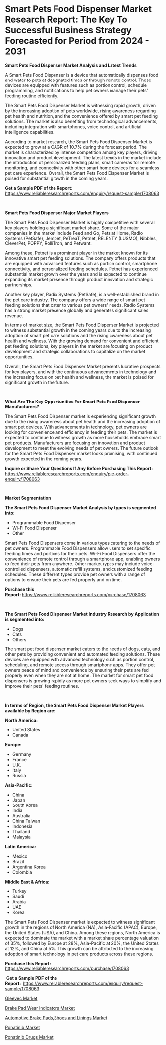 <p><h1>Smart Pets Food Dispenser Market Research Report: The Key To Successful Business Strategy Forecasted for Period from 2024 - 2031</h1></p><p><strong>Smart Pets Food Dispenser Market Analysis and Latest Trends</strong></p>
<p><p>A Smart Pets Food Dispenser is a device that automatically dispenses food and water to pets at designated times or through remote control. These devices are equipped with features such as portion control, schedule programming, and notifications to help pet owners manage their pets' feeding routine efficiently.</p><p>The Smart Pets Food Dispenser Market is witnessing rapid growth, driven by the increasing adoption of pets worldwide, rising awareness regarding pet health and nutrition, and the convenience offered by smart pet feeding solutions. The market is also benefiting from technological advancements, including integration with smartphones, voice control, and artificial intelligence capabilities.</p><p>According to market research, the Smart Pets Food Dispenser Market is expected to grow at a CAGR of 10.7% during the forecast period. The market is characterized by intense competition among key players, driving innovation and product development. The latest trends in the market include the introduction of personalized feeding plans, smart cameras for remote monitoring, and connectivity with other smart home devices for a seamless pet care experience. Overall, the Smart Pets Food Dispenser Market is poised for substantial growth in the coming years.</p></p>
<p><strong>Get a Sample PDF of the Report:&nbsp;</strong> <a href="https://www.reliableresearchreports.com/enquiry/request-sample/1708063">https://www.reliableresearchreports.com/enquiry/request-sample/1708063</a></p>
<p>&nbsp;</p>
<p><strong>Smart Pets Food Dispenser Major Market Players</strong></p>
<p><p>The Smart Pets Food Dispenser Market is highly competitive with several key players holding a significant market share. Some of the major companies in the market include Feed and Go, Pets at Home, Radio Systems (PetSafe), Jempet, PeTreaT, Petnet, RELENTY (LUSMO), Nibbles, CleverPet, POPPY, RolliTron, and Petwant.</p><p>Among these, Petnet is a prominent player in the market known for its innovative smart pet feeding solutions. The company offers products that are equipped with advanced features such as portion control, smartphone connectivity, and personalized feeding schedules. Petnet has experienced substantial market growth over the years and is expected to continue expanding its market presence through product innovation and strategic partnerships.</p><p>Another key player, Radio Systems (PetSafe), is a well-established brand in the pet care industry. The company offers a wide range of smart pet feeding solutions that cater to various pet owners' needs. Radio Systems has a strong market presence globally and generates significant sales revenue.</p><p>In terms of market size, the Smart Pets Food Dispenser Market is projected to witness substantial growth in the coming years due to the increasing adoption of smart pet care solutions and the rising awareness about pet health and wellness. With the growing demand for convenient and efficient pet feeding solutions, key players in the market are focusing on product development and strategic collaborations to capitalize on the market opportunities.</p><p>Overall, the Smart Pets Food Dispenser Market presents lucrative prospects for key players, and with the continuous advancements in technology and the increasing focus on pet health and wellness, the market is poised for significant growth in the future.</p></p>
<p>&nbsp;</p>
<p><strong>What Are The Key Opportunities For Smart Pets Food Dispenser Manufacturers?</strong></p>
<p><p>The Smart Pets Food Dispenser market is experiencing significant growth due to the rising awareness about pet health and the increasing adoption of smart pet devices. With advancements in technology, pet owners are looking for convenience and efficiency in feeding their pets. The market is expected to continue to witness growth as more households embrace smart pet products. Manufacturers are focusing on innovation and product development to meet the evolving needs of pet owners. The future outlook for the Smart Pets Food Dispenser market looks promising, with continued growth expected in the coming years.</p></p>
<p><strong>Inquire or Share Your Questions If Any Before Purchasing This Report:</strong> <a href="https://www.reliableresearchreports.com/enquiry/pre-order-enquiry/1708063">https://www.reliableresearchreports.com/enquiry/pre-order-enquiry/1708063</a></p>
<p>&nbsp;</p>
<p><strong>Market Segmentation</strong></p>
<p><strong>The Smart Pets Food Dispenser Market Analysis by types is segmented into:</strong></p>
<p><ul><li>Programmable Food Dispenser</li><li>Wi-Fi Food Dispenser</li><li>Other</li></ul></p>
<p><p>Smart Pets Food Dispensers come in various types catering to the needs of pet owners. Programmable Food Dispensers allow users to set specific feeding times and portions for their pets. Wi-Fi Food Dispensers offer the convenience of remote control through a smartphone app, enabling owners to feed their pets from anywhere. Other market types may include voice-controlled dispensers, automatic refill systems, and customized feeding schedules. These different types provide pet owners with a range of options to ensure their pets are fed properly and on time.</p></p>
<p><strong>Purchase this Report:&nbsp;</strong><a href="https://www.reliableresearchreports.com/purchase/1708063">https://www.reliableresearchreports.com/purchase/1708063</a></p>
<p>&nbsp;</p>
<p><strong>The Smart Pets Food Dispenser Market Industry Research by Application is segmented into:</strong></p>
<p><ul><li>Dogs</li><li>Cats</li><li>Others</li></ul></p>
<p><p>The smart pet food dispenser market caters to the needs of dogs, cats, and other pets by providing convenient and automated feeding solutions. These devices are equipped with advanced technology such as portion control, scheduling, and remote access through smartphone apps. They offer pet owners peace of mind and convenience by ensuring their pets are fed properly even when they are not at home. The market for smart pet food dispensers is growing rapidly as more pet owners seek ways to simplify and improve their pets' feeding routines.</p></p>
<p>&nbsp;</p>
<p><strong>In terms of Region, the Smart Pets Food Dispenser Market Players available by Region are:</strong></p>
<p>
    <p> <strong> North America: </strong>
        <ul>
            <li>United States</li>
            <li>Canada</li>
        </ul>
        </p> 
    <p> <strong> Europe: </strong>
        <ul>
            <li>Germany</li>
            <li>France</li>
            <li>U.K.</li>
            <li>Italy</li>
            <li>Russia</li>
        </ul>
        </p> 
    <p> <strong> Asia-Pacific: </strong>
        <ul>
            <li>China</li>
            <li>Japan</li>
            <li>South Korea</li>
            <li>India</li>
            <li>Australia</li>
            <li>China Taiwan</li>
            <li>Indonesia</li>
            <li>Thailand</li>
            <li>Malaysia</li>
        </ul>
        </p> 
    <p> <strong> Latin America: </strong>
        <ul>
            <li>Mexico</li>
            <li>Brazil</li>
            <li>Argentina Korea</li>
            <li>Colombia</li>
        </ul>
        </p> 
    <p> <strong> Middle East & Africa: </strong>
        <ul>
            <li>Turkey</li>
            <li>Saudi</li>
            <li>Arabia</li>
            <li>UAE</li>
            <li>Korea</li>
        </ul>
    </p>
    </p>
<p><p>The Smart Pets Food Dispenser market is expected to witness significant growth in the regions of North America (NA), Asia-Pacific (APAC), Europe, the United States (USA), and China. Among these regions, North America is expected to dominate the market with a market share percentage valuation of 35%, followed by Europe at 28%, Asia-Pacific at 20%, the United States at 12%, and China at 5%. This growth can be attributed to the increasing adoption of smart technology in pet care products across these regions.</p></p>
<p><strong>Purchase this Report: </strong><a href="https://www.reliableresearchreports.com/purchase/1708063">https://www.reliableresearchreports.com/purchase/1708063</a></p>
<p>&nbsp;<strong>Get a Sample PDF of the Report:&nbsp;&nbsp;</strong><a href="https://www.reliableresearchreports.com/enquiry/request-sample/1708063">https://www.reliableresearchreports.com/enquiry/request-sample/1708063</a></p>
<p><strong></strong></p>
<p><p><a href="https://medium.com/@aliabrakus/gleevec-market-report-reveals-the-latest-trends-and-growth-opportunities-of-this-market-41d11812d738">Gleevec Market</a></p><p><a href="https://github.com/WillieWoodard/Market-Research-Report-List-3/blob/main/brake-pad-wear-indicators-market.md">Brake Pad Wear Indicators Market</a></p><p><a href="https://github.com/marloy8/Market-Research-Report-List-3/blob/main/automotive-brake-padsshoes-and-linings-market.md">Automotive Brake Pads,Shoes and Linings Market</a></p><p><a href="https://medium.com/@aliabrakus/ponatinib-market-furnishes-information-on-market-share-market-trends-and-market-growth-64ece2b132c3">Ponatinib Market</a></p><p><a href="https://medium.com/@aliabrakus/analyzing-ponatinib-drugs-market-global-industry-perspective-and-forecast-2024-to-2031-d59ce232bb88">Ponatinib Drugs Market</a></p></p>
